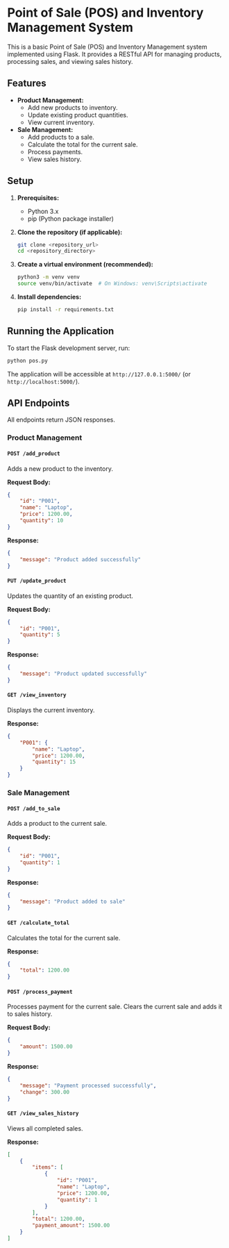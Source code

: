 # Point of Sale (POS) and Inventory Management System

This is a basic Point of Sale (POS) and Inventory Management system implemented using Flask. It provides a RESTful API for managing products, processing sales, and viewing sales history.

## Features

*   **Product Management:**
    *   Add new products to inventory.
    *   Update existing product quantities.
    *   View current inventory.
*   **Sale Management:**
    *   Add products to a sale.
    *   Calculate the total for the current sale.
    *   Process payments.
    *   View sales history.

## Setup

1.  **Prerequisites:**
    *   Python 3.x
    *   pip (Python package installer)

2.  **Clone the repository (if applicable):**
    ```bash
    git clone <repository_url>
    cd <repository_directory>
    ```

3.  **Create a virtual environment (recommended):**
    ```bash
    python3 -m venv venv
    source venv/bin/activate  # On Windows: venv\Scripts\activate
    ```

4.  **Install dependencies:**
    ```bash
    pip install -r requirements.txt
    ```

## Running the Application

To start the Flask development server, run:

```bash
python pos.py
```

The application will be accessible at `http://127.0.0.1:5000/` (or `http://localhost:5000/`).

## API Endpoints

All endpoints return JSON responses.

### Product Management

#### `POST /add_product`

Adds a new product to the inventory.

**Request Body:**

```json
{
    "id": "P001",
    "name": "Laptop",
    "price": 1200.00,
    "quantity": 10
}
```

**Response:**

```json
{
    "message": "Product added successfully"
}
```

#### `PUT /update_product`

Updates the quantity of an existing product.

**Request Body:**

```json
{
    "id": "P001",
    "quantity": 5
}
```

**Response:**

```json
{
    "message": "Product updated successfully"
}
```

#### `GET /view_inventory`

Displays the current inventory.

**Response:**

```json
{
    "P001": {
        "name": "Laptop",
        "price": 1200.00,
        "quantity": 15
    }
}
```

### Sale Management

#### `POST /add_to_sale`

Adds a product to the current sale.

**Request Body:**

```json
{
    "id": "P001",
    "quantity": 1
}
```

**Response:**

```json
{
    "message": "Product added to sale"
}
```

#### `GET /calculate_total`

Calculates the total for the current sale.

**Response:**

```json
{
    "total": 1200.00
}
```

#### `POST /process_payment`

Processes payment for the current sale. Clears the current sale and adds it to sales history.

**Request Body:**

```json
{
    "amount": 1500.00
}
```

**Response:**

```json
{
    "message": "Payment processed successfully",
    "change": 300.00
}
```

#### `GET /view_sales_history`

Views all completed sales.

**Response:**

```json
[
    {
        "items": [
            {
                "id": "P001",
                "name": "Laptop",
                "price": 1200.00,
                "quantity": 1
            }
        ],
        "total": 1200.00,
        "payment_amount": 1500.00
    }
]
```
